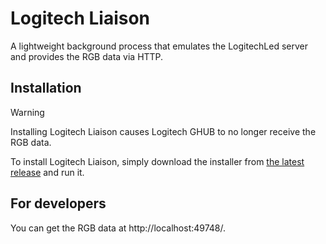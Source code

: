 # Logitech Liaison

A lightweight background process that emulates the LogitechLed server and provides the RGB data via HTTP.

## Installation

> [!WARNING]
> Installing Logitech Liaison causes Logitech GHUB to no longer receive the RGB data.

To install Logitech Liaison, simply download the installer from [the latest release](https://github.com/Sainan/logitech-liaison/releases) and run it.

## For developers

You can get the RGB data at http://localhost:49748/.
